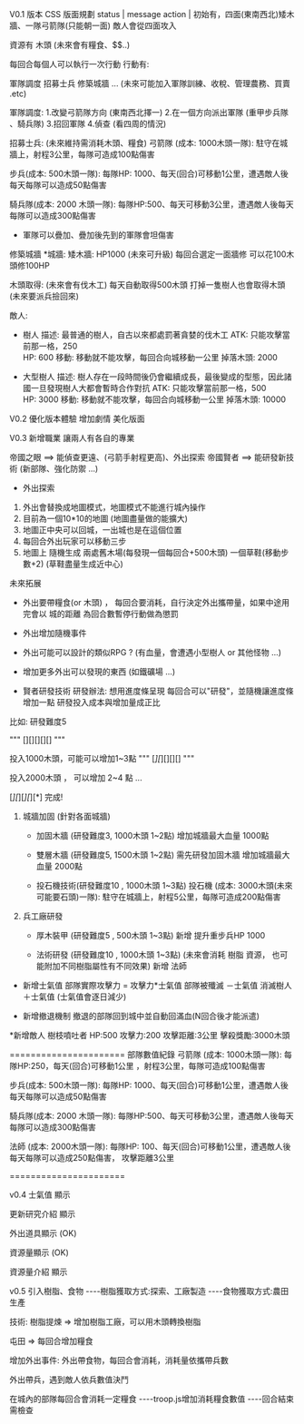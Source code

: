 V0.1 版本
CSS 版面規劃
 status   |  message 
 action   |
初始有，四面(東南西北)矮木牆、一隊弓箭隊(只能朝一面) 
敵人會從四面攻入

資源有
木頭
(未來會有糧食、$$..)

每回合每個人可以執行一次行動
行動有:

軍隊調度
招募士兵
修築城牆
... (未來可能加入軍隊訓練、收稅、管理農務、買賣 .etc)

軍隊調度: 
1.改變弓箭隊方向 (東南西北擇一)
2.在一個方向派出軍隊  (重甲步兵隊 、騎兵隊) 
3.招回軍隊
4.偵查  (看四周的情況)

招募士兵: (未來維持需消耗木頭、糧食)
弓箭隊 (成本: 1000木頭一隊):  駐守在城牆上，射程3公里，每隊可造成100點傷害  
 
步兵(成本: 500木頭一隊):  每隊HP: 1000、每天(回合)可移動1公里，遭遇敵人後每天每隊可以造成50點傷害

騎兵隊(成本: 2000 木頭一隊):  每隊HP:500、每天可移動3公里，遭遇敵人後每天每隊可以造成300點傷害

* 軍隊可以疊加、疊加後先到的軍隊會坦傷害

修築城牆
*城牆:
矮木牆: HP1000
(未來可升級)
每回合選定一面牆修  可以花100木頭修100HP  

木頭取得:
(未來會有伐木工)
每天自動取得500木頭
打掉一隻樹人也會取得木頭 (未來要派兵撿回來)

敵人:

* 樹人
描述: 最普通的樹人，自古以來都處罰著貪婪的伐木工
ATK: 只能攻擊當前那一格，250  
HP: 600
移動:  移動就不能攻擊，每回合向城移動一公里
掉落木頭: 2000



* 大型樹人
描述: 樹人存在一段時間後仍會繼續成長，最後變成的型態，因此諸國一旦發現樹人大都會暫時合作對抗
ATK: 只能攻擊當前那一格，500  
HP: 3000
移動:  移動就不能攻擊，每回合向城移動一公里
掉落木頭: 10000

V0.2
優化版本體驗
增加劇情
美化版面



V0.3 
新增職業 讓兩人有各自的專業

帝國之眼 ==> 能偵查更遠、(弓箭手射程更高)、外出探索
帝國賢者 ==> 能研發新技術 (新部隊、強化防禦 ...)


* 外出探索
	 
1. 外出會替換成地圖模式，地圖模式不能進行城內操作 
2. 目前為一個10*10的地圖 (地圖盡量做的能擴大)
3. 地圖正中央可以回城，一出城也是在這個位置
4. 每回合外出玩家可以移動三步
5. 地圖上 隨機生成 兩處舊木場(每發現一個每回合+500木頭)  一個草鞋(移動步數+2)
(草鞋盡量生成近中心)

未來拓展
* 外出要帶糧食(or 木頭) ， 每回合要消耗，自行決定外出攜帶量，如果中途用完會以 城的距離 為回合數暫停行動做為懲罰
* 外出增加隨機事件
* 外出可能可以設計的類似RPG ? (有血量，會遭遇小型樹人 or 其他怪物 ...)
* 增加更多外出可以發現的東西 (如鐵礦場 ...)

* 賢者研發技術
研發辦法:
想用進度條呈現
每回合可以"研發"，並隨機讓進度條增加一點
研發投入成本與增加量成正比

比如:  研發難度5

"""
[][][][][]
"""

投入1000木頭，可能可以增加1~3點
"""
[*][*][][][]
"""

投入2000木頭 ， 可以增加 2~4 點 ...

[*][*][*][*][*] 完成!


1. 城牆加固 (針對各面城牆)

    * 加固木牆 (研發難度3, 1000木頭 1~2點)
	增加城牆最大血量 1000點

    * 雙層木牆 (研發難度5, 1500木頭  1~2點) 需先研發加固木牆
	增加城牆最大血量 2000點
	
	* 投石機技術(研發難度10 , 1000木頭 1~3點) 
   投石機 (成本: 3000木頭(未來可能要石頭)一隊):  駐守在城牆上，射程5公里，每隊可造成200點傷害


2. 兵工廠研發

    * 厚木裝甲 (研發難度5 , 500木頭 1~3點)
	新增 提升重步兵HP 1000
	
    * 法術研發 (研發難度10 , 1000木頭 1~3點)  (未來會消耗 樹脂 資源， 也可能附加不同樹脂屬性有不同效果)
	新增 法師

	




* 新增士氣值
	部隊實際攻擊力 = 攻擊力*士氣值
	部隊被殲滅  －士氣值
	消滅樹人     ＋士氣值
	(士氣值會逐日減少)



* 新增撤退機制
	撤退的部隊回到城中並自動回滿血(N回合後才能派遣)


*新增敵人 樹枝噴吐者
	HP:500	攻擊力:200	攻擊距離:3公里	擊殺獎勵:3000木頭

======================
部隊數值紀錄
弓箭隊 (成本: 1000木頭一隊):  每隊HP:250，每天(回合)可移動1公里 ，射程3公里，每隊可造成100點傷害  
 
步兵(成本: 500木頭一隊):  每隊HP: 1000、每天(回合)可移動1公里，遭遇敵人後每天每隊可以造成50點傷害

騎兵隊(成本: 2000 木頭一隊):  每隊HP:500、每天可移動3公里，遭遇敵人後每天每隊可以造成300點傷害


法師 (成本: 2000木頭一隊):  每隊HP: 100、每天(回合)可移動1公里，遭遇敵人後每天每隊可以造成250點傷害， 攻擊距離3公里

======================


v0.4
士氣值 顯示

更新研究介紹 顯示

外出道具顯示 (OK)

資源量顯示  (OK)

資源量介紹 顯示


v0.5 
引入樹脂、食物
----樹脂獲取方式:探索、工廠製造
----食物獲取方式:農田生產


技術:
樹脂提煉    => 增加樹脂工廠，可以用木頭轉換樹脂

屯田        =>   每回合增加糧食 

增加外出事件:
外出帶食物，每回合會消耗，消耗量依攜帶兵數

外出帶兵，遇到敵人依兵數值決鬥

在城內的部隊每回合會消耗一定糧食
----troop.js增加消耗糧食數值
----回合結束需檢查


